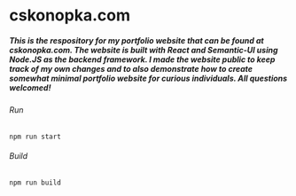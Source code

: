 # cskonopka.com
##### This is the respository for my portfolio website that can be found at cskonopka.com. The website is built with React and Semantic-UI using Node.JS as the backend framework. I made the website public to keep track of my own changes and to also demonstrate how to create somewhat minimal portfolio website for curious individuals. All questions welcomed!

###### Run
` npm run start `

###### Build
` npm run build `
